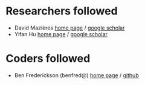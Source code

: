 # Researchers followed
* David Mazières [home page](http://www.scs.stanford.edu/~dm/) / [google scholar](https://scholar.google.com/citations?user=16rpqWQAAAAJ&hl=en)
* Yifan Hu [home page](http://yifanhu.net) / [google scholar](https://scholar.google.com/citations?user=lcOqJwMAAAAJ&hl=en)

# Coders followed
* Ben Frederickson (benfred@) [home page](https://www.benfrederickson.com/) / [github](https://github.com/benfred)
